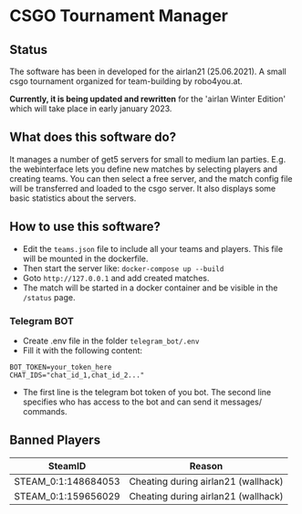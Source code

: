 # CSGO Tournament Manager

## Status

The software has been in developed for the airlan21 (25.06.2021). A small csgo tournament organized for
team-building by robo4you.at.

**Currently, it is being updated and rewritten** for the 'airlan Winter Edition' which will take place in early january 2023.

## What does this software do?

It manages a number of get5 servers for small to medium lan parties. E.g. the webinterface lets you define new matches
by selecting players and creating teams. You can then select a free server, and the match config file will be
transferred and loaded to the csgo server. It also displays some basic statistics about the servers.

## How to use this software?

+ Edit the `teams.json` file to include all your teams and players. This file will be mounted in the dockerfile.
+ Then start the server like: `docker-compose up --build`
+ Goto `http://127.0.0.1` and add created matches.
+ The match will be started in a docker container and be visible in the `/status` page.

### Telegram BOT

+ Create .env file in the folder `telegram_bot/.env`
+ Fill it with the following content:
```env
BOT_TOKEN=your_token_here
CHAT_IDS="chat_id_1,chat_id_2..."
```

+ The first line is the telegram bot token of you bot. The second line specifies who has access to the bot and can send it messages/ commands.

## Banned Players

| SteamID              | Reason                              |
|----------------------|-------------------------------------|
| STEAM_0:1:148684053  | Cheating during airlan21 (wallhack) |
| STEAM_0:1:159656029  | Cheating during airlan21 (wallhack) |
